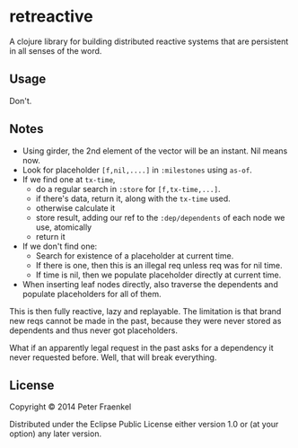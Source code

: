 # retreactive

A clojure library for building distributed reactive systems that are persistent in all senses of the word.

## Usage

Don't.

## Notes

* Using girder, the 2nd element of the vector will be an instant.  Nil means now.
* Look for placeholder ```[f,nil,....]``` in ```:milestones``` using ```as-of```.
* If we find one at ```tx-time```,
   * do a regular search in ```:store``` for ```[f,tx-time,...]```.
   * if there's data, return it, along with the ```tx-time``` used.
   * otherwise calculate it
   * store result, adding our ref to the ```:dep/dependents``` of each node we use, atomically
   * return it
* If we don't find one:
   * Search for existence of a placeholder at current time.
   * If there is one, then this is an illegal req unless req was for nil time.
   * If time is nil, then we populate placeholder directly at current time.
* When inserting leaf nodes directly, also traverse the dependents and populate placeholders for all of them.

This is then fully reactive, lazy and replayable.  The limitation is that brand new reqs cannot be made in the past, because
they were never stored as dependents and thus never got placeholders.

What if an apparently legal request in the past asks for a dependency it never requested before.  Well, that will break
everything.


## License

Copyright © 2014 Peter Fraenkel

Distributed under the Eclipse Public License either version 1.0 or (at
your option) any later version.
